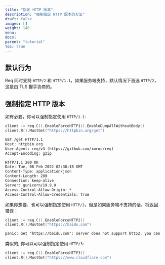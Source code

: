 ```yaml
---
title: "指定 HTTP 版本"
description: "强制指定 HTTP 版本的方法"
draft: false
images: []
weight: 140
menu:
docs:
parent: "tutorial"
toc: true
---
```


## 默认行为

Req 同时支持 `HTTP/2` 和 `HTTP/1.1`，如果服务端支持，默认情况下首选 `HTTP/2`，这是由 TLS 握手协商的。

## 强制指定 HTTP 版本

如有必要，你可以强制指定使用 `HTTP/1.1`:

```go
client := req.C().EnableForceHTTP1().EnableDumpAllWithoutBody()
client.R().MustGet("https://httpbin.org/get")
```

```txt
GET /get HTTP/1.1
Host: httpbin.org
User-Agent: req/v3 (https://github.com/imroc/req)
Accept-Encoding: gzip

HTTP/1.1 200 OK
Date: Tue, 08 Feb 2022 02:30:18 GMT
Content-Type: application/json
Content-Length: 289
Connection: keep-alive
Server: gunicorn/19.9.0
Access-Control-Allow-Origin: *
Access-Control-Allow-Credentials: true
```

如果你想要，也可以强制指定使用 `HTTP/2`，但是如果服务端不支持的话，将返回错误：

```go
client := req.C().EnableForceHTTP2()
client.R().MustGet("https://baidu.com")
```

```txt
panic: Get "https://baidu.com": server does not support http2, you can use http/1.1 which is supported
```


类似的, 你可以可以强制指定使用 `HTTP/3`:

```go
client := req.C().EnableForceHTTP3()
client.R().MustGet("https://www.cloudflare.com")
```

